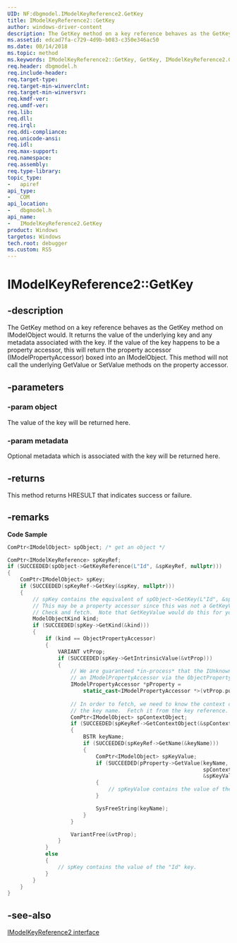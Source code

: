 ```yaml
---
UID: NF:dbgmodel.IModelKeyReference2.GetKey
title: IModelKeyReference2::GetKey
author: windows-driver-content
description: The GetKey method on a key reference behaves as the GetKey method on IModelObject would. 
ms.assetid: edcad7fa-c729-4d9b-b083-c350e346ac50
ms.date: 08/14/2018
ms.topic: method
ms.keywords: IModelKeyReference2::GetKey, GetKey, IModelKeyReference2.GetKey, IModelKeyReference2::GetKey, IModelKeyReference2.GetKey
req.header: dbgmodel.h
req.include-header:
req.target-type:
req.target-min-winverclnt:
req.target-min-winversvr:
req.kmdf-ver:
req.umdf-ver:
req.lib:
req.dll:
req.irql: 
req.ddi-compliance:
req.unicode-ansi:
req.idl:
req.max-support:
req.namespace:
req.assembly:
req.type-library: 
topic_type: 
-	apiref
api_type: 
-	COM
api_location: 
-	dbgmodel.h
api_name: 
-	IModelKeyReference2.GetKey
product: Windows
targetos: Windows
tech.root: debugger
ms.custom: RS5
---
```


# IModelKeyReference2::GetKey


## -description

The GetKey method on a key reference behaves as the GetKey method on IModelObject would. It returns the value of the underlying key and any metadata associated with the key. If the value of the key happens to be a property accessor, this will return the property accessor (IModelPropertyAccessor) boxed into an IModelObject. This method will not call the underlying GetValue or SetValue methods on the property accessor. 

## -parameters

### -param object
The value of the key will be returned here.

### -param metadata
Optional metadata which is associated with the key will be returned here.

## -returns
This method returns HRESULT that indicates success or failure.

## -remarks

**Code Sample**

```cpp
ComPtr<IModelObject> spObject; /* get an object */

ComPtr<IModelKeyReference> spKeyRef;
if (SUCCEEDED(spObject->GetKeyReference(L"Id", &spKeyRef, nullptr)))
{
    ComPtr<IModelObject> spKey;
    if (SUCCEEDED(spKeyRef->GetKey(&spKey, nullptr)))
    {
        // spKey contains the equivalent of spObject->GetKey(L"Id", &spKey, nullptr)
        // This may be a property accessor since this was not a GetKeyValue.  
        // Check and fetch.  Note that GetKeyValue would do this for you.
        ModelObjectKind kind;
        if (SUCCEEDED(spKey->GetKind(&kind)))
        {
            if (kind == ObjectPropertyAccessor)
            {
                VARIANT vtProp;
                if (SUCCEEDED(spKey->GetIntrinsicValue(&vtProp)))
                {
                    // We are guaranteed *in-process* that the IUnknown is 
                    // an IModelPropertyAccessor via the ObjectPropertyAccessor
                    IModelPropertyAccessor *pProperty =
                        static_cast<IModelPropertyAccessor *>(vtProp.punkVal);
                    
                    // In order to fetch, we need to know the context object and 
                    // the key name.  Fetch it from the key reference.
                    ComPtr<IModelObject> spContextObject;
                    if (SUCCEEDED(spKeyRef->GetContextObject(&spContextObject)))
                    {
                        BSTR keyName;
                        if (SUCCEEDED(spKeyRef->GetName(&keyName)))
                        {
                            ComPtr<IModelObject> spKeyValue; 
                            if (SUCCEEDED(pProperty->GetValue(keyName,
                                                              spContextObject.Get(),
                                                              &spKeyValue)))
                            {
                                // spKeyValue contains the value of the "Id" key.
                            }

                            SysFreeString(keyName);
                        }
                    }

                    VariantFree(&vtProp);
                }
            }
            else
            {
                // spKey contains the value of the "Id" key.
            }
        }
    }
}
```

## -see-also

[IModelKeyReference2 interface](nn-dbgmodel-imodelkeyreference2.md)
